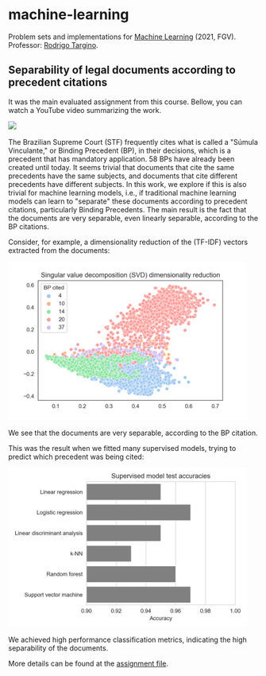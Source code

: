 # machine-learning

Problem sets and implementations for [Machine Learning](https://emap.fgv.br/disciplina/graduacao/aprendizado-de-maquinas) (2021, FGV).
Professor: [Rodrigo Targino](https://emap.fgv.br/corpo-docente/rodrigo-santos-targino).

## Separability of legal documents according to precedent citations

It was the main evaluated assignment from this course. Bellow, you can watch a YouTube video summarizing the work.

[![](https://img.youtube.com/vi/W8gp3DzQgg0/0.jpg)](https://www.youtube.com/watch?v=W8gp3DzQgg0)

The Brazilian Supreme Court (STF) frequently cites what is called a "Súmula Vinculante," or Binding Precedent (BP), in their decisions, which is a precedent that has mandatory application. 58 BPs have already been created until today. It seems trivial that documents that cite the same precedents have the same subjects, and documents that cite different precedents have different subjects. In this work, we explore if this is also trivial for machine learning models, i.e., if traditional machine learning models can learn to "separate" these documents according to precedent citations, particularly Binding Precedents. The main result is the fact that the documents are very separable, even linearly separable, according to the BP citations.

Consider, for example, a dimensionality reduction of the (TF-IDF) vectors extracted from the documents:

<img src="https://github.com/lucasresck/machine-learning/blob/main/images/svd_1.png?raw=true" width="480">

We see that the documents are very separable, according to the BP citation.

This was the result when we fitted many supervised models, trying to predict which precedent was being cited:

<img src="https://github.com/lucasresck/machine-learning/blob/main/images/accuracies.png?raw=true" width="480">

We achieved high performance classification metrics, indicating the high separability of the documents.

More details can be found at the [assignment file](https://github.com/lucasresck/machine-learning/blob/main/a2_assignment/main.pdf).
